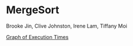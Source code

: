 # MergeSort
Brooke Jin, Clive Johnston, Irene Lam, Tiffany Moi

[Graph of Execution Times](https://docs.google.com/document/d/1fVFtD0B56JS_kOiJJNEwSu4c7OESdZWC3MSvdyWRB3U/pub)
